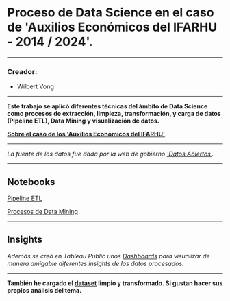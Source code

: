 # Proceso de Data Science en el caso de 'Auxilios Económicos del IFARHU - 2014 / 2024'.

---

### Creador:
- Wilbert Vong

---

**Este trabajo se aplicó diferentes técnicas del ámbito de Data Science como procesos de extracción, limpieza, transformación, y carga de datos (Pipeline ETL), Data Mining y visualización de datos.**

[**Sobre el caso de los 'Auxilios Económicos del IFARHU'**](https://www.tvn-2.com/nacionales/auxilios-economicos-ifarhu-jose-raul-mulino-jaime-diaz_1_2150839.html)

---

*La fuente de los datos fue dada por la web de gobierno ['Datos Abiertos'](https://www.datosabiertos.gob.pa/dataset/publicacion-del-listado-de-beneficiarios-del-programa-de-auxilios-economicos-de-los-ultimos-10-anos).*

---

## Notebooks

[Pipeline ETL](https://colab.research.google.com/drive/1ly42bU5P3LiK34Bsg0HxaMe5Idbuy39a?usp=sharing)

[Procesos de Data Mining](https://colab.research.google.com/drive/1l44NOW6FjV84KB3WUlAr1fPNSBvUbvAI?usp=sharing)

---

## Insights

*Además se creó en Tableau Public unos [Dashboards](https://public.tableau.com/views/AuxiliosEconmicosIFARHU2014-2024-CentrosEducativosyCarreras/Dashboard2?:language=en-US&:sid=&:redirect=auth&:display_count=n&:origin=viz_share_link) para visualizar de manera amigable diferentes insights de los datos procesados.*

---

**También he cargado el [dataset](https://github.com/wv-bigdata/ifarhu-auxilios_2014-2024/blob/main/ifarhu_cleandata_2014-2024.csv) limpio y transformado. Si gustan hacer sus propios análisis del tema.**
